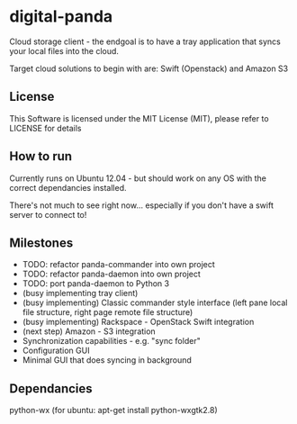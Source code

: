 # digital-panda

Cloud storage client - the endgoal is to have a tray application that syncs your local files into the cloud.

Target cloud solutions to begin with are: Swift (Openstack) and Amazon S3

## License

This Software is licensed under the MIT License (MIT), please refer to LICENSE for details

## How to run

Currently runs on Ubuntu 12.04 - but should work on any OS with the correct dependancies installed.

There's not much to see right now... especially if you don't have a swift server to connect to!

## Milestones

* TODO: refactor panda-commander into own project
* TODO: refactor panda-daemon into own project
* TODO: port panda-daemon to Python 3
* (busy implementing tray client)
* (busy implementing) Classic commander style interface (left pane local file structure, right page remote file structure)
* (busy implementing) Rackspace - OpenStack Swift integration
* (next step) Amazon - S3 integration 
* Synchronization capabilities - e.g. "sync folder"
* Configuration GUI
* Minimal GUI that does syncing in background

## Dependancies

python-wx (for ubuntu: apt-get install python-wxgtk2.8)
